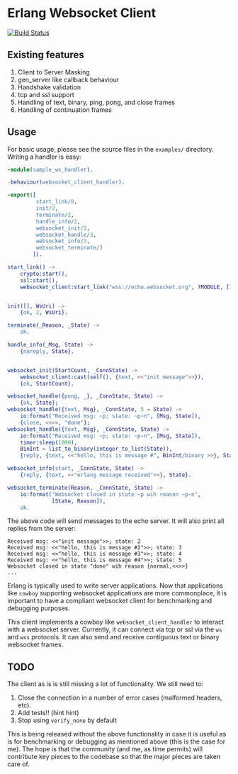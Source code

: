 # Erlang Websocket Client

[![Build Status](https://travis-ci.org/jeremyong/websocket_client.svg?branch=master)](https://travis-ci.org/jeremyong/websocket_client)

## Existing features

1. Client to Server Masking
2. gen_server like callback behaviour
3. Handshake validation
4. tcp and ssl support
5. Handling of text, binary, ping, pong, and close frames
6. Handling of continuation frames

## Usage

For basic usage, please see the source files in the `examples/`
directory. Writing a handler is easy:

```erlang
-module(sample_ws_handler).

-behaviour(websocket_client_handler).

-export([
         start_link/0,
         init/2,
         terminate/2,
         handle_info/2,
         websocket_init/2,
         websocket_handle/3,
         websocket_info/3,
         websocket_terminate/3
        ]).

start_link() ->
    crypto:start(),
    ssl:start(),
    websocket_client:start_link("wss://echo.websocket.org", ?MODULE, []).


init([], WsUri) ->
    {ok, 2, WsUri}.

terminate(_Reason, _State) ->
    ok.

handle_info(_Msg, State) ->
    {noreply, State}.


websocket_init(StartCount, _ConnState) ->
    websocket_client:cast(self(), {text, <<"init message">>}),
    {ok, StartCount}.

websocket_handle({pong, _}, _ConnState, State) ->
    {ok, State};
websocket_handle({text, Msg}, _ConnState, 5 = State) ->
    io:format("Received msg: ~p; state: ~p~n", [Msg, State]),
    {close, <<>>, "done"};
websocket_handle({text, Msg}, _ConnState, State) ->
    io:format("Received msg: ~p; state: ~p~n", [Msg, State]),
    timer:sleep(1000),
    BinInt = list_to_binary(integer_to_list(State)),
    {reply, {text, <<"hello, this is message #", BinInt/binary >>}, State + 1}.

websocket_info(start, _ConnState, State) ->
    {reply, {text, <<"erlang message received">>}, State}.

websocket_terminate(Reason, _ConnState, State) ->
    io:format("Websocket closed in state ~p wih reason ~p~n",
              [State, Reason]),
    ok.
```

The above code will send messages to the echo server.
It will also print all replies from the server:

```
Received msg: <<"init message">>; state: 2
Received msg: <<"hello, this is message #2">>; state: 3
Received msg: <<"hello, this is message #3">>; state: 4
Received msg: <<"hello, this is message #4">>; state: 5
Websocket closed in state "done" wih reason {normal,<<>>}
...
```

Erlang is typically used to write server applications. Now that
applications like `cowboy` supporting websocket applications are more
commonplace, it is important to have a compliant websocket client for
benchmarking and debugging purposes.

This client implements a cowboy like `websocket_client_handler` to
interact with a websocket server. Currently, it can connect via tcp or
ssl via the `ws` and `wss` protocols. It can also send and receive
contiguous text or binary websocket frames.

## TODO

The client as is is still missing a lot of functionality. We still
need to:

1. Close the connection in a number of error cases (malformed headers,
etc).
2. Add tests!! (hint hint)
3. Stop using `verify_none` by default

This is being released without the above functionality in case it is
useful as is for benchmarking or debugging as mentioned above (this is
the case for me). The hope is that the community (and me, as time
permits) will contribute key pieces to the codebase so that the major
pieces are taken care of.

